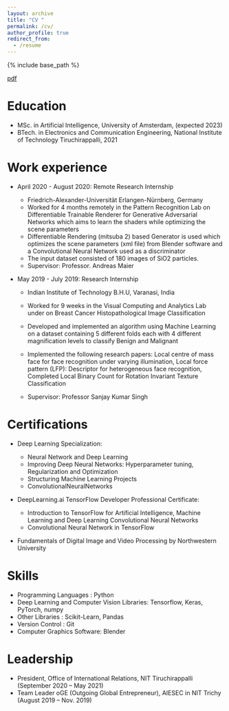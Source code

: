 ```yaml
---
layout: archive
title: "CV "
permalink: /cv/
author_profile: true
redirect_from:
  - /resume
---
```


{% include base_path %}

[pdf](/files/Ankit_Resume.pdf)

Education
======
* MSc. in Artificial Intelligence, University of Amsterdam, (expected 2023)
* BTech. in Electronics and Communication Engineering, National Institute of Technology Tiruchirappalli, 2021


Work experience
======
* April 2020 - August 2020: Remote Research Internship
  * Friedrich-Alexander-Universität Erlangen-Nürnberg, Germany
  <!-- * Duties included: Tagging issues -->
  * Worked for 4 months remotely in the Pattern Recognition Lab on Differentiable Trainable Renderer for Generative Adversarial Networks which aims to learn the shaders while optimizing the scene parameters
  * Differentiable Rendering (mitsuba 2) based Generator is used which optimizes the scene parameters (xml file) from Blender software and a Convolutional Neural Network used as a discriminator
  * The input dataset consisted of 180 images of SiO2 particles. 
  * Supervisor: Professor. Andreas Maier

* May 2019 - July 2019: Research Internship
  * Indian Institute of Technology B.H.U, Varanasi, India
  <!-- * Duties included: Merging pull requests -->
  * Worked for 9 weeks in the Visual Computing and Analytics Lab under on Breast Cancer Histopathological Image Classification
  * Developed and implemented an algorithm using Machine Learning on a dataset containing 5 different folds each with 4 different magnification levels to classify Benign and Malignant
  * Implemented the following research papers: Local centre of mass face for face recognition under varying illumination, Local force pattern (LFP): Descriptor for heterogeneous face recognition, Completed Local Binary Count for Rotation Invariant Texture Classification

  * Supervisor: Professor Sanjay Kumar Singh

Certifications
======
* Deep Learning Specialization:
  * Neural Network and Deep Learning
  * Improving Deep Neural Networks: Hyperparameter tuning, Regularization and Optimization
  * Structuring Machine Learning Projects
  * ConvolutionalNeuralNetworks

* DeepLearning.ai TensorFlow Developer Professional Certificate:
  * Introduction to TensorFlow for Artificial Intelligence, Machine Learning and Deep Learning Convolutional Neural Networks
  * Convolutional Neural Network in TensorFlow

* Fundamentals of Digital Image and Video Processing by Northwestern University
  
Skills
======
* Programming Languages : Python 
* Deep Learning and Computer Vision Libraries: Tensorflow, Keras, PyTorch, numpy
* Other Libraries : Scikit-Learn, Pandas
* Version Control : Git 
* Computer Graphics Software: Blender

<!-- Publications
======
  <ul>{% for post in site.publications %}
    {% include archive-single-cv.html %}
  {% endfor %}</ul>
  
Talks
======
  <ul>{% for post in site.talks %}
    {% include archive-single-talk-cv.html %}
  {% endfor %}</ul>
  
Teaching
======
  <ul>{% for post in site.teaching %}
    {% include archive-single-cv.html %}
  {% endfor %}</ul> -->
  
Leadership
======
* President, Office of International Relations, NIT Tiruchirappalli (September 2020 – May 2021)
* Team Leader oGE (Outgoing Global Entrepreneur), AIESEC in NIT Trichy (August 2019 – Nov. 2019)

